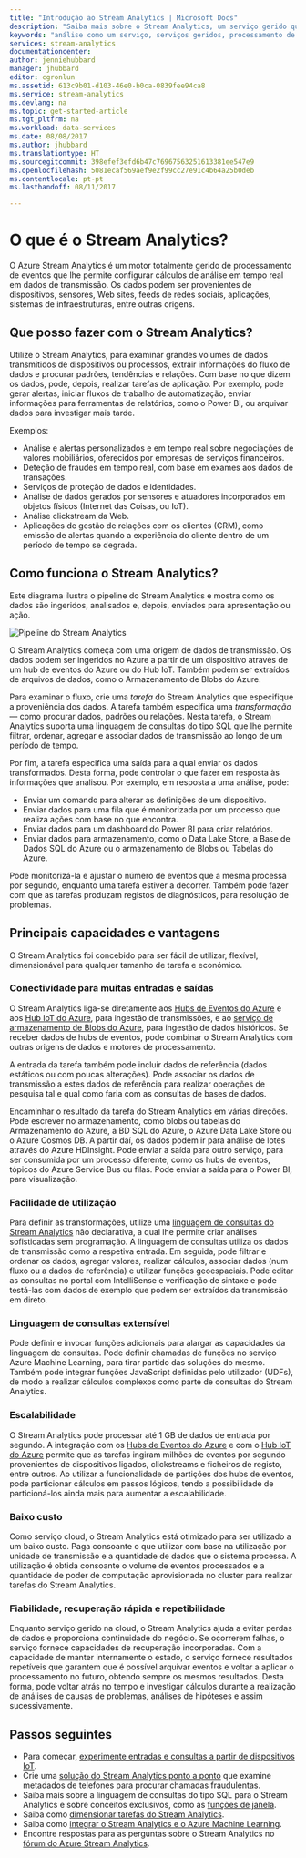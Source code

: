```yaml
---
title: "Introdução ao Stream Analytics | Microsoft Docs"
description: "Saiba mais sobre o Stream Analytics, um serviço gerido que o ajuda a analisar os dados de transmissão a partir da Internet de Coisas (IoT) em tempo real."
keywords: "análise como um serviço, serviços geridos, processamento de fluxo, stream analytics, o que é o stream analytics"
services: stream-analytics
documentationcenter: 
author: jenniehubbard
manager: jhubbard
editor: cgronlun
ms.assetid: 613c9b01-d103-46e0-b0ca-0839fee94ca8
ms.service: stream-analytics
ms.devlang: na
ms.topic: get-started-article
ms.tgt_pltfrm: na
ms.workload: data-services
ms.date: 08/08/2017
ms.author: jhubbard
ms.translationtype: HT
ms.sourcegitcommit: 398efef3efd6b47c76967563251613381ee547e9
ms.openlocfilehash: 5081ecaf569aef9e2f99cc27e91c4b64a25b0deb
ms.contentlocale: pt-pt
ms.lasthandoff: 08/11/2017

---
```


# <a name="what-is-stream-analytics"></a>O que é o Stream Analytics?

O Azure Stream Analytics é um motor totalmente gerido de processamento de eventos que lhe permite configurar cálculos de análise em tempo real em dados de transmissão. Os dados podem ser provenientes de dispositivos, sensores, Web sites, feeds de redes sociais, aplicações, sistemas de infraestruturas, entre outras origens. 

## <a name="what-can-i-do-with-stream-analytics"></a>Que posso fazer com o Stream Analytics?

Utilize o Stream Analytics, para examinar grandes volumes de dados transmitidos de dispositivos ou processos, extrair informações do fluxo de dados e procurar padrões, tendências e relações. Com base no que dizem os dados, pode, depois, realizar tarefas de aplicação. Por exemplo, pode gerar alertas, iniciar fluxos de trabalho de automatização, enviar informações para ferramentas de relatórios, como o Power BI, ou arquivar dados para investigar mais tarde. 

Exemplos:

* Análise e alertas personalizados e em tempo real sobre negociações de valores mobiliários, oferecidos por empresas de serviços financeiros.
* Deteção de fraudes em tempo real, com base em exames aos dados de transações. 
* Serviços de proteção de dados e identidades.
* Análise de dados gerados por sensores e atuadores incorporados em objetos físicos (Internet das Coisas, ou IoT).
* Análise clickstream da Web.
* Aplicações de gestão de relações com os clientes (CRM), como emissão de alertas quando a experiência do cliente dentro de um período de tempo se degrada.

## <a name="how-does-stream-analytics-work"></a>Como funciona o Stream Analytics?

Este diagrama ilustra o pipeline do Stream Analytics e mostra como os dados são ingeridos, analisados e, depois, enviados para apresentação ou ação. 

![Pipeline do Stream Analytics](./media/stream-analytics-introduction/stream_analytics_intro_pipeline.png)

O Stream Analytics começa com uma origem de dados de transmissão. Os dados podem ser ingeridos no Azure a partir de um dispositivo através de um hub de eventos do Azure ou do Hub IoT. Também podem ser extraídos de arquivos de dados, como o Armazenamento de Blobs do Azure. 

Para examinar o fluxo, crie uma *tarefa* do Stream Analytics que especifique a proveniência dos dados. A tarefa também especifica uma *transformação* &mdash; como procurar dados, padrões ou relações. Nesta tarefa, o Stream Analytics suporta uma linguagem de consultas do tipo SQL que lhe permite filtrar, ordenar, agregar e associar dados de transmissão ao longo de um período de tempo.

Por fim, a tarefa especifica uma saída para a qual enviar os dados transformados. Desta forma, pode controlar o que fazer em resposta às informações que analisou. Por exemplo, em resposta a uma análise, pode:

* Enviar um comando para alterar as definições de um dispositivo. 
* Enviar dados para uma fila que é monitorizada por um processo que realiza ações com base no que encontra. 
* Enviar dados para um dashboard do Power BI para criar relatórios.
* Enviar dados para armazenamento, como o Data Lake Store, a Base de Dados SQL do Azure ou o armazenamento de Blobs ou Tabelas do Azure.

Pode monitorizá-la e ajustar o número de eventos que a mesma processa por segundo, enquanto uma tarefa estiver a decorrer. Também pode fazer com que as tarefas produzam registos de diagnósticos, para resolução de problemas.

## <a name="key-capabilities-and-benefits"></a>Principais capacidades e vantagens

O Stream Analytics foi concebido para ser fácil de utilizar, flexível, dimensionável para qualquer tamanho de tarefa e económico.

### <a name="connectivity-to-many-inputs-and-outputs"></a>Conectividade para muitas entradas e saídas

O Stream Analytics liga-se diretamente aos [Hubs de Eventos do Azure](https://azure.microsoft.com/services/event-hubs/) e aos [Hub IoT do Azure](https://azure.microsoft.com/services/iot-hub/), para ingestão de transmissões, e ao [serviço de armazenamento de Blobs do Azure](https://docs.microsoft.com/azure/storage/storage-introduction#blob-storage-accounts), para ingestão de dados históricos. Se receber dados de hubs de eventos, pode combinar o Stream Analytics com outras origens de dados e motores de processamento.

A entrada da tarefa também pode incluir dados de referência (dados estáticos ou com poucas alterações). Pode associar os dados de transmissão a estes dados de referência para realizar operações de pesquisa tal e qual como faria com as consultas de bases de dados.

Encaminhar o resultado da tarefa do Stream Analytics em várias direções. Pode escrever no armazenamento, como blobs ou tabelas do Armazenamento do Azure, a BD SQL do Azure, o Azure Data Lake Store ou o Azure Cosmos DB. A partir daí, os dados podem ir para análise de lotes através do Azure HDInsight. Pode enviar a saída para outro serviço, para ser consumida por um processo diferente, como os hubs de eventos, tópicos do Azure Service Bus ou filas. Pode enviar a saída para o Power BI, para visualização.

### <a name="ease-of-use"></a>Facilidade de utilização

Para definir as transformações, utilize uma [linguagem de consultas do Stream Analytics](https://msdn.microsoft.com/library/azure/dn834998.aspx) não declarativa, a qual lhe permite criar análises sofisticadas sem programação. A linguagem de consultas utiliza os dados de transmissão como a respetiva entrada. Em seguida, pode filtrar e ordenar os dados, agregar valores, realizar cálculos, associar dados (num fluxo ou a dados de referência) e utilizar funções geoespaciais. Pode editar as consultas no portal com IntelliSense e verificação de sintaxe e pode testá-las com dados de exemplo que podem ser extraídos da transmissão em direto.

### <a name="extensible-query-language"></a>Linguagem de consultas extensível

Pode definir e invocar funções adicionais para alargar as capacidades da linguagem de consultas. Pode definir chamadas de funções no serviço Azure Machine Learning, para tirar partido das soluções do mesmo. Também pode integrar funções JavaScript definidas pelo utilizador (UDFs), de modo a realizar cálculos complexos como parte de consultas do Stream Analytics.

### <a name="scalability"></a>Escalabilidade

O Stream Analytics pode processar até 1 GB de dados de entrada por segundo. A integração com os [Hubs de Eventos do Azure](https://azure.microsoft.com/services/event-hubs/) e com o [Hub IoT do Azure](https://azure.microsoft.com/services/iot-hub/) permite que as tarefas ingiram milhões de eventos por segundo provenientes de dispositivos ligados, clickstreams e ficheiros de registo, entre outros. Ao utilizar a funcionalidade de partições dos hubs de eventos, pode particionar cálculos em passos lógicos, tendo a possibilidade de particioná-los ainda mais para aumentar a escalabilidade.

### <a name="low-cost"></a>Baixo custo

Como serviço cloud, o Stream Analytics está otimizado para ser utilizado a um baixo custo. Paga consoante o que utilizar com base na utilização por unidade de transmissão e a quantidade de dados que o sistema processa. A utilização é obtida consoante o volume de eventos processados e a quantidade de poder de computação aprovisionada no cluster para realizar tarefas do Stream Analytics.

### <a name="reliability-quick-recovery-and-repeatability"></a>Fiabilidade, recuperação rápida e repetibilidade

Enquanto serviço gerido na cloud, o Stream Analytics ajuda a evitar perdas de dados e proporciona continuidade do negócio. Se ocorrerem falhas, o serviço fornece capacidades de recuperação incorporadas. Com a capacidade de manter internamente o estado, o serviço fornece resultados repetíveis que garantem que é possível arquivar eventos e voltar a aplicar o processamento no futuro, obtendo sempre os mesmos resultados. Desta forma, pode voltar atrás no tempo e investigar cálculos durante a realização de análises de causas de problemas, análises de hipóteses e assim sucessivamente.

## <a name="next-steps"></a>Passos seguintes

* Para começar, [experimente entradas e consultas a partir de dispositivos IoT](stream-analytics-get-started-with-azure-stream-analytics-to-process-data-from-iot-devices.md).
* Crie uma [solução do Stream Analytics ponto a ponto](stream-analytics-real-time-fraud-detection.md) que examine metadados de telefones para procurar chamadas fraudulentas.
* Saiba mais sobre a linguagem de consultas do tipo SQL para o Stream Analytics e sobre conceitos exclusivos, como as [funções de janela](stream-analytics-window-functions.md).
* Saiba como [dimensionar tarefas do Stream Analytics](stream-analytics-scale-jobs.md). 
* Saiba como [integrar o Stream Analytics e o Azure Machine Learning](stream-analytics-machine-learning-integration-tutorial.md).
* Encontre respostas para as perguntas sobre o Stream Analytics no [fórum do Azure Stream Analytics](https://social.msdn.microsoft.com/Forums/home?forum=AzureStreamAnalytics).



